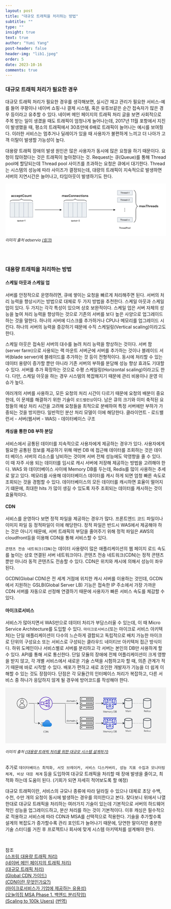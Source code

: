 ```yaml
---
layout: post
title: "대규모 트래픽을 처리하는 방법"
subtitle: ""
type: ""
insight: true
text: true
author: "Yumi Yang"
post-header: false
header-img: "lib1.jpeg"
order: 5
date: 2023-10-16
comments: true
---
```


### 대규모 트래픽 처리가 필요한 경우

대규모 트래픽 처리가 필요한 경우를 생각해보면, 실시간 재고 관리가 필요한 서비스-예를 들어 쿠팡이나 네이버 쇼핑-나 결제 시스템, 혹은 유튜브같은 순간 접속자가 많은 경우 등이라고 유추할 수 있다. 네이버 메인 페이지의 트래픽 처리 글을 보면 사회적으로 주목 받는 일이 생겼을 때도 트래픽이 엄청나게 늘어나는데, 2017년 11월 포항에서 지진이 발생했을 때, 평소의 트래픽에서 30초만에 6배로 트래픽이 늘어나는 예시를 보여줬다. 이러한 서비스는 멈추거나 딜레이가 있을 때 사용자가 불편하게 느끼고 더 나아가 고객 이탈이 발생할 가능성이 높다.

대용량 트래픽 장애의 발생 원인은 많은 사용자가 동시에 많은 요청을 하기 때문이다. 요청이 많아졌다는 것은 트래픽이 높아졌다는 것. Request는 큐(Queue)를 통해 Thread pool에 할당되는데 Thread pool 사이즈를 초과하는 요청은 큐에서 대기한다. Thread는 시스템의 성능에 따라 사이즈가 결정되는데, 대량의 트래픽이 지속적으로 발생하면 서버의 지연시간은 늘어나고, 타임아웃이 발생하기도 한다.

![thread](images/thread.jpeg)
<em style="font-size: 12px;">이미지 출처 adservio [(링크)](https://www.adservio.fr/post/tomcat-performance-best-practices)</em>

<br/><br/>

### 대용량 트래픽을 처리하는 방법

#### 스케일 아웃과 스케일 업

서버를 안정적으로 운영하려면, 큐에 쌓이는 요청을 빠르게 처리해주면 된다. 서버의 처리 능력을 향상시키는 방법으로 대체로 두 가지 방법을 추천한다. 스케일 아웃과 스케일 업이 있다. 두 가지는 각각 특성이 있으며 상호 보완적이다. 스케일 업은 서버 자체의 성능을 높여 처리 능력을 향상하는 것으로 기존의 서버를 보다 높은 사양으로 업그레이드 하는 것을 말한다. 하나의 서버에 디스크를 추가하거나 CPU나 메모리를 업그레이드 시킨다. 하나의 서버의 능력을 증강하기 때문에 수직 스케일링(Vertical scaling)이라고도 한다.

스케일 아웃은 접속된 서버의 대수를 늘려 처리 능력을 향상하는 것이다. 서버 팜(server farm)으로 사용되는 랙 마운트 서버군에 서버를 추가하는 것이나 블레이드 서버(blade server)에 블레이드를 추가하는 것 등이 전형적이다. 동시에 처리할 수 있는 데이터 용량이 증가할 뿐만 아니라 기존 서버의 부하를 분담해 성능 향상 효과도 기대할 수 있다. 서버를 추가 확장하는 것으로 수평 스케일링(Horizontal scaling)이라고도 한다. 다만, 스케일 아웃을 하는 경우 시스템의 복잡해지기 때문에 관리 비용이나 운영 이슈가 높다.

여러개의 서버를 사용하고, 모든 요청의 처리 시간이 다르기 때문에 요청의 배분이 중요한데, 이 문제를 해결하기 위한 기술이 `로드밸런싱`이다. 남은 큐의 크기와 이미 축적된 요청들의 예상 처리 시간을 고려해 요청들을 최적으로 분배하여 특정 서버에만 부하가 가중되는 것을 방지한다. 일반적인 분산 처리 모델이 이에 해당한다. 클라이언트 - 로드밸런서 - 서버(웹서버 - WAS) - 데이터베이스 구조

#### 캐싱을 통한 DB 부하 분담

서비스에서 공통된 데이터를 지속적으로 사용자에게 제공하는 경우가 있다. 사용자에게 필요한 공통된 정보를 제공하기 위해 매번 DB 에 접근해 데이터를 조회하는 것은 데이터 베이스 서버의 리소스를 낭비하는 것이며 서버 전체 성능에도 악영향을 줄 수 있다. 이 때 자주 사용 되는 데이터를 임시로 캐시 서버에 저장해 제공하는 방법을 고려해야 한다. WAS 와 데이터베이스 사이에 Memory DB를 두는데, Redis를 많이 사용하는 추세로 알고 있다. 메모리를 사용해 데이터베이스 데이터를 캐시 하게 되면 엄청 빠른 속도로 조회되는 것을 경험할 수 있다. 데이터베이스의 모든 데이터를 캐시하면 효율이 떨어지기 떄문에, 최대한 hits 가 많이 생길 수 있도록 자주 조회되는 데이터를 캐시하는 것이 효율적이다.

#### CDN

서비스를 운영하다 보면 정적 파일을 제공하는 경우가 많다. 프론트엔드 코드 파일이나 이미지 파일 등 정적파일이 이에 해당한다. 정적 파일은 반드시 WAS에서 제공해야 하는 것은 아니기 때문에, 서버 트래픽의 부담을 줄어주기 위해 정적 파일은 AWS의 cloudfront등을 이용해 CDN을 통해 서비스할 수 있다.

`콘텐츠 전송 네트워크(CDN)`는 데이터 사용량이 많은 애플리케이션의 웹 페이지 로드 속도를 높이는 상호 연결된 서버 네트워크이다. 콘텐츠 전송 네트워크(CDN)는 정적 콘텐츠뿐만 아니라 동적 콘텐츠도 전송할 수 있다. CDN은 위치와 캐시에 의해서 성능이 좌우된다.

GCDN(Global CDN)은 전 세계 거점에 위치한 캐시 서버를 이용하는 것인데, GCDN에서 지원하는 GSLB(Global Server LB) 기능은 접속한 IP 주소에서 가장 가까운 CDN 서버를 자동으로 선정해 연결하기 때문에 사용자가 빠른 서비스 속도를 체감할 수 있다.

#### 마이크로서비스

서비스가 많아지면서 WAS만으로 데이터 처리가 부담스러울 수 있는데, 이 때 Micro Service Architecture를 도입할 수 있다. `마이크로서비스`(또는 마이크로 서비스 아키텍처)는 단일 애플리케이션이 다수의 느슨하게 결합되고 독립적으로 배치 가능한 마이크로 단위의 구성요소 또는 서비스로 구성되는 클라우드 네이티브 아키텍처 접근 방식이다. 하위 도메인이나 서비스별로 서버를 분리하고 각 서버는 본인의 DB만 사용하게 할 수 있다. API를 통해 서로 통신한다. 단일 모듈의 장애에 전체 어플리케이션이 크게 영향을 받지 않고, 각 개별 서비스에서 새로운 기술 스택을 시험하고자 할 때, 의존 관계가 적기 때문에 바로 시작할 수 있다. 배포가 편하고 새로 조인한 개발자가 기능을 더 쉽게 이해할 수 있는 것도 장점이다. 단점은 각 모듈간의 인터페이스 처리가 복잡하고, 다른 서비스 중 하나가 응답하지 않게 될 경우에 방어코드를 작성해야 한다.

![msa](images/msa.png)

<em style="font-size: 12px;">이미지 출처 [(대용량 트래픽 처리를 위한 대규모 시스템 설계하기)](https://kyungyeon.dev/posts/96)</em>
<br/><br/>

추가로 `데이터베이스 최적화, 서킷 브레이커, 서비스 디스커버리, 성능 지표 수집과 모니터링 체계, 비상 대응 체계` 등을 도입하여 대규모 트래픽을 처리할 때 장애 발생을 줄이고, 최적화 하는데 도움이 된다. (기회가 되면 자세히 적어보도록 할 예정)

대규모 트래픽이란, 서비스의 규모나 종류에 따라 달라질 수 있으나 대체로 초당 수백, 수천, 수만 개의 요청이 동시에 발생하는 경우를 의미한다고 본다.
찾다보니 위에서 나열한대로 대규모 트래픽을 처리하는 여러가지 기술이 있는데 기본적으로 서버의 하드웨어적인 성능을 업그레이드하고, 분산 처리를 하는 것이 기본적이다. 이후 캐싱은 필수적으로 적용하고 서비스에 따라 CDN과 MSA를 선택적으로 적용한다. 기술을 추가할수록 설계의 복잡도가 증가할수록 관리 포인트가 늘어나기 때문에, 당연한 말이지만 충분한 기술 스터디를 거친 후 프로젝트나 회사에 맞게 시스템 아키텍처를 설계해야 한다.

<br/>

참조<br/>
[(스프링 대용량 트래픽 처리)](https://www.nextree.io/seupeuring-daeyongryang-teuraepig-ceori/)<br/>
[(네이버 메인 페이지의 트래픽 처리)](https://d2.naver.com/helloworld/6070967)<br/>
[(대규모 트래픽 처리)](https://velog.io/@yaaloo/대규모-트래픽-처리)<br/>
[(Global CDN 가이드)](https://guide-gov.ncloud-docs.com/docs/networking-networking-7-1)<br/>
[(CDN이란 무엇인가요?)](https://aws.amazon.com/ko/what-is/cdn/)<br/>
[(마이크로서비스가 기업에 제공하는 유용성)](https://www.ibm.com/kr-ko/topics/microservices)<br/>
[(오늘의집 MSA Phase 1. 백엔드 분리작업)](https://www.bucketplace.com/post/2022-01-14-%EC%98%A4%EB%8A%98%EC%9D%98%EC%A7%91-msa-phase-1-%EB%B0%B1%EC%97%94%EB%93%9C-%EB%B6%84%EB%A6%AC%EC%9E%91%EC%97%85/)<br/>
[(Scaling to 100k Users)](https://alexpareto.com/scalability/systems/2020/02/03/scaling-100k.html)
[(번역)](https://leonkim.dev/systems/scaling-100k/)<br/>
